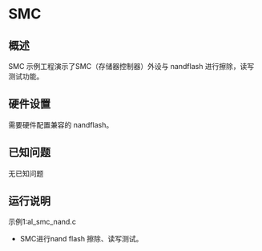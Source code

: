 # SMC

## 概述

SMC 示例工程演示了SMC（存储器控制器）外设与 nandflash 进行擦除，读写测试功能。

## 硬件设置

需要硬件配置兼容的 nandflash。

## 已知问题

无已知问题

## 运行说明

示例1:al_smc_nand.c
- SMC进行nand flash 擦除、读写测试。

